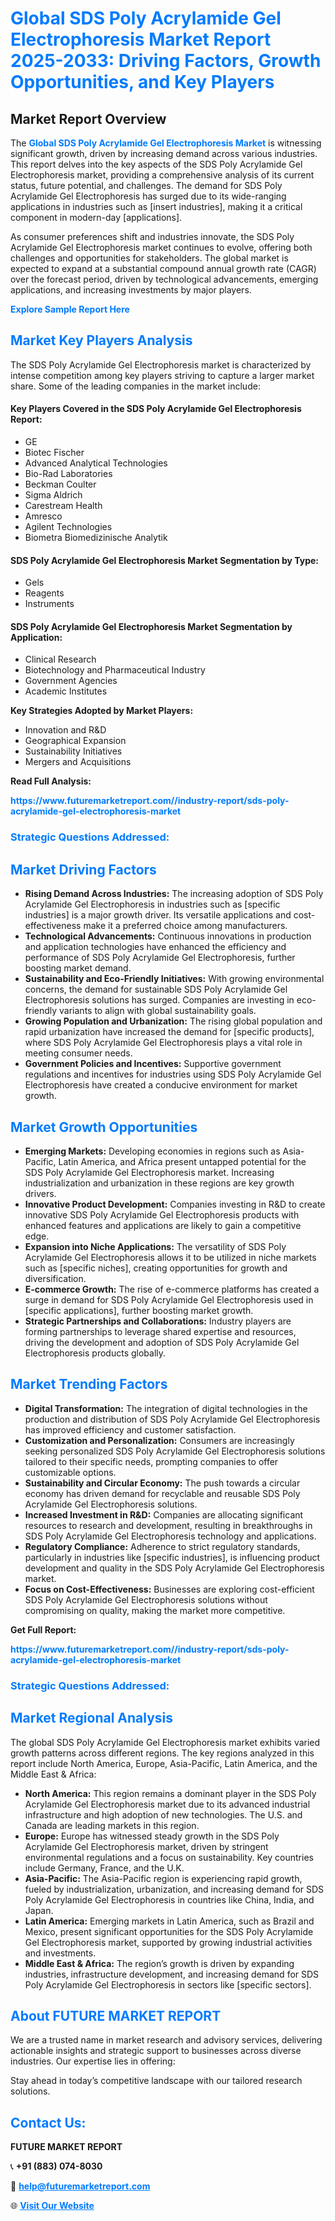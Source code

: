 <h1 style="color: #007BFF;">Global SDS Poly Acrylamide Gel Electrophoresis Market Report 2025-2033: Driving Factors, Growth Opportunities, and Key Players</h1>

<section id="overview">
<h2>Market Report Overview</h2>
<p>The <a href="https://www.futuremarketreport.com//industry-report/sds-poly-acrylamide-gel-electrophoresis-market" style="color: #007BFF; text-decoration: none;"><strong>Global SDS Poly Acrylamide Gel Electrophoresis Market</strong></a> is witnessing significant growth, driven by increasing demand across various industries. This report delves into the key aspects of the SDS Poly Acrylamide Gel Electrophoresis market, providing a comprehensive analysis of its current status, future potential, and challenges. The demand for SDS Poly Acrylamide Gel Electrophoresis has surged due to its wide-ranging applications in industries such as [insert industries], making it a critical component in modern-day [applications].</p>
<p>As consumer preferences shift and industries innovate, the SDS Poly Acrylamide Gel Electrophoresis market continues to evolve, offering both challenges and opportunities for stakeholders. The global market is expected to expand at a substantial compound annual growth rate (CAGR) over the forecast period, driven by technological advancements, emerging applications, and increasing investments by major players.</p>
</section>

<section id="overview">
<p><a href="https://www.futuremarketreport.com//request-sample/reportId=77292" style="color: #007BFF; text-decoration: none;"><strong>Explore Sample Report Here</strong></a></p>
</section>

<section id="key-players">
<h2 style="color: #007BFF;">Market Key Players Analysis</h2>
<p>The SDS Poly Acrylamide Gel Electrophoresis market is characterized by intense competition among key players striving to capture a larger market share. Some of the leading companies in the market include:</p>
<h4>Key Players Covered in the SDS Poly Acrylamide Gel Electrophoresis Report:</h4>
<ul><li>GE</li><li>Biotec Fischer</li><li>Advanced Analytical Technologies</li><li>Bio-Rad Laboratories</li><li>Beckman Coulter</li><li>Sigma Aldrich</li><li>Carestream Health</li><li>Amresco</li><li>Agilent Technologies</li><li>Biometra Biomedizinische Analytik</li></ul>
<h4>SDS Poly Acrylamide Gel Electrophoresis Market Segmentation by Type:</h4>
<ul><li>Gels</li><li>Reagents</li><li>Instruments</li></ul>

<h4>SDS Poly Acrylamide Gel Electrophoresis Market Segmentation by Application:</h4>
<ul><li>Clinical Research</li><li>Biotechnology and Pharmaceutical Industry</li><li>Government Agencies</li><li>Academic Institutes</li></ul>
<p><strong>Key Strategies Adopted by Market Players:</strong></p>
<ul>
<li>Innovation and R&D</li>
<li>Geographical Expansion</li>
<li>Sustainability Initiatives</li>
<li>Mergers and Acquisitions</li>
</ul>
</section>

<section>
<p><strong>Read Full Analysis: </strong></p><a href="https://www.futuremarketreport.com//industry-report/sds-poly-acrylamide-gel-electrophoresis-market" style="color: #007BFF; text-decoration: none;"><strong>https://www.futuremarketreport.com//industry-report/sds-poly-acrylamide-gel-electrophoresis-market</strong></a>
<h3 style="color: #007BFF;">Strategic Questions Addressed:</h3>
</section>

<section id="driving-factors">
<h2 style="color: #007BFF;">Market Driving Factors</h2>
<ul>
<li><strong>Rising Demand Across Industries:</strong> The increasing adoption of SDS Poly Acrylamide Gel Electrophoresis in industries such as [specific industries] is a major growth driver. Its versatile applications and cost-effectiveness make it a preferred choice among manufacturers.</li>
<li><strong>Technological Advancements:</strong> Continuous innovations in production and application technologies have enhanced the efficiency and performance of SDS Poly Acrylamide Gel Electrophoresis, further boosting market demand.</li>
<li><strong>Sustainability and Eco-Friendly Initiatives:</strong> With growing environmental concerns, the demand for sustainable SDS Poly Acrylamide Gel Electrophoresis solutions has surged. Companies are investing in eco-friendly variants to align with global sustainability goals.</li>
<li><strong>Growing Population and Urbanization:</strong> The rising global population and rapid urbanization have increased the demand for [specific products], where SDS Poly Acrylamide Gel Electrophoresis plays a vital role in meeting consumer needs.</li>
<li><strong>Government Policies and Incentives:</strong> Supportive government regulations and incentives for industries using SDS Poly Acrylamide Gel Electrophoresis have created a conducive environment for market growth.</li>
</ul>
</section>

<section id="growth-opportunities">
<h2 style="color: #007BFF;">Market Growth Opportunities</h2>
<ul>
<li><strong>Emerging Markets:</strong> Developing economies in regions such as Asia-Pacific, Latin America, and Africa present untapped potential for the SDS Poly Acrylamide Gel Electrophoresis market. Increasing industrialization and urbanization in these regions are key growth drivers.</li>
<li><strong>Innovative Product Development:</strong> Companies investing in R&D to create innovative SDS Poly Acrylamide Gel Electrophoresis products with enhanced features and applications are likely to gain a competitive edge.</li>
<li><strong>Expansion into Niche Applications:</strong> The versatility of SDS Poly Acrylamide Gel Electrophoresis allows it to be utilized in niche markets such as [specific niches], creating opportunities for growth and diversification.</li>
<li><strong>E-commerce Growth:</strong> The rise of e-commerce platforms has created a surge in demand for SDS Poly Acrylamide Gel Electrophoresis used in [specific applications], further boosting market growth.</li>
<li><strong>Strategic Partnerships and Collaborations:</strong> Industry players are forming partnerships to leverage shared expertise and resources, driving the development and adoption of SDS Poly Acrylamide Gel Electrophoresis products globally.</li>
</ul>
</section>

<section id="trending-factors">
<h2 style="color: #007BFF;">Market Trending Factors</h2>
<ul>
<li><strong>Digital Transformation:</strong> The integration of digital technologies in the production and distribution of SDS Poly Acrylamide Gel Electrophoresis has improved efficiency and customer satisfaction.</li>
<li><strong>Customization and Personalization:</strong> Consumers are increasingly seeking personalized SDS Poly Acrylamide Gel Electrophoresis solutions tailored to their specific needs, prompting companies to offer customizable options.</li>
<li><strong>Sustainability and Circular Economy:</strong> The push towards a circular economy has driven demand for recyclable and reusable SDS Poly Acrylamide Gel Electrophoresis solutions.</li>
<li><strong>Increased Investment in R&D:</strong> Companies are allocating significant resources to research and development, resulting in breakthroughs in SDS Poly Acrylamide Gel Electrophoresis technology and applications.</li>
<li><strong>Regulatory Compliance:</strong> Adherence to strict regulatory standards, particularly in industries like [specific industries], is influencing product development and quality in the SDS Poly Acrylamide Gel Electrophoresis market.</li>
<li><strong>Focus on Cost-Effectiveness:</strong> Businesses are exploring cost-efficient SDS Poly Acrylamide Gel Electrophoresis solutions without compromising on quality, making the market more competitive.</li>
</ul>
</section>

<section>
<p><strong>Get Full Report: </strong></p><a href="https://www.futuremarketreport.com//industry-report/sds-poly-acrylamide-gel-electrophoresis-market" style="color: #007BFF; text-decoration: none;"><strong>https://www.futuremarketreport.com//industry-report/sds-poly-acrylamide-gel-electrophoresis-market</strong></a>
<h3 style="color: #007BFF;">Strategic Questions Addressed:</h3>
</section>


<section id="regional-analysis">
<h2 style="color: #007BFF;">Market Regional Analysis</h2>
<p>The global SDS Poly Acrylamide Gel Electrophoresis market exhibits varied growth patterns across different regions. The key regions analyzed in this report include North America, Europe, Asia-Pacific, Latin America, and the Middle East & Africa:</p>
<ul>
<li><strong>North America:</strong> This region remains a dominant player in the SDS Poly Acrylamide Gel Electrophoresis market due to its advanced industrial infrastructure and high adoption of new technologies. The U.S. and Canada are leading markets in this region.</li>
<li><strong>Europe:</strong> Europe has witnessed steady growth in the SDS Poly Acrylamide Gel Electrophoresis market, driven by stringent environmental regulations and a focus on sustainability. Key countries include Germany, France, and the U.K.</li>
<li><strong>Asia-Pacific:</strong> The Asia-Pacific region is experiencing rapid growth, fueled by industrialization, urbanization, and increasing demand for SDS Poly Acrylamide Gel Electrophoresis in countries like China, India, and Japan.</li>
<li><strong>Latin America:</strong> Emerging markets in Latin America, such as Brazil and Mexico, present significant opportunities for the SDS Poly Acrylamide Gel Electrophoresis market, supported by growing industrial activities and investments.</li>
<li><strong>Middle East & Africa:</strong> The region’s growth is driven by expanding industries, infrastructure development, and increasing demand for SDS Poly Acrylamide Gel Electrophoresis in sectors like [specific sectors].</li>
</ul>
</section>

<footer>
<h2 style="color: #007BFF;">About FUTURE MARKET REPORT</h2>
<p>We are a trusted name in market research and advisory services, delivering actionable insights and strategic support to businesses across diverse industries. Our expertise lies in offering:</p>

<p>Stay ahead in today’s competitive landscape with our tailored research solutions.</p>

<h2 style="color: #007BFF;">Contact Us:</h2>
<p><strong>FUTURE MARKET REPORT</strong></p>
<p>📞 <strong>+91 (883) 074-8030</strong></p>
<p>📧 <strong><a href="mailto:help@futuremarketreport.com" style="color: #007BFF;">help@futuremarketreport.com</a></strong></p>
<p>🌐 <strong><a href="https://www.futuremarketreport.com/" style="color: #007BFF;">Visit Our Website</a></strong></p>
</footer>